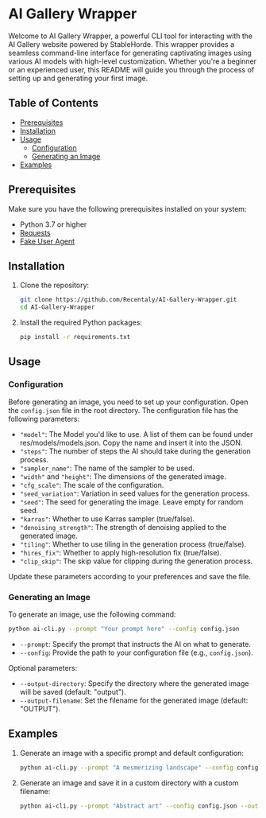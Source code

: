 # AI Gallery Wrapper

Welcome to AI Gallery Wrapper, a powerful CLI tool for interacting with the AI Gallery website powered by StableHorde. This wrapper provides a seamless command-line interface for generating captivating images using various AI models with high-level customization. Whether you're a beginner or an experienced user, this README will guide you through the process of setting up and generating your first image.

## Table of Contents
- [Prerequisites](#prerequisites)
- [Installation](#installation)
- [Usage](#usage)
  - [Configuration](#configuration)
  - [Generating an Image](#generating-an-image)
- [Examples](#examples)

## Prerequisites

Make sure you have the following prerequisites installed on your system:
- Python 3.7 or higher
- [Requests](https://pypi.org/project/requests/)
- [Fake User Agent](https://pypi.org/project/fake-useragent/)

## Installation

1. Clone the repository:
   ```bash
   git clone https://github.com/Recentaly/AI-Gallery-Wrapper.git
   cd AI-Gallery-Wrapper
   ```

2. Install the required Python packages:
   ```bash
   pip install -r requirements.txt
   ```

## Usage

### Configuration

Before generating an image, you need to set up your configuration. Open the `config.json` file in the root directory. The configuration file has the following parameters:

- `"model"`: The Model you'd like to use. A list of them can be found under res/models/models.json. Copy the name and insert it into the JSON.
- `"steps"`: The number of steps the AI should take during the generation process.
- `"sampler_name"`: The name of the sampler to be used.
- `"width"` and `"height"`: The dimensions of the generated image.
- `"cfg_scale"`: The scale of the configuration.
- `"seed_variation"`: Variation in seed values for the generation process.
- `"seed"`: The seed for generating the image. Leave empty for random seed.
- `"karras"`: Whether to use Karras sampler (true/false).
- `"denoising_strength"`: The strength of denoising applied to the generated image.
- `"tiling"`: Whether to use tiling in the generation process (true/false).
- `"hires_fix"`: Whether to apply high-resolution fix (true/false).
- `"clip_skip"`: The skip value for clipping during the generation process.

Update these parameters according to your preferences and save the file.

### Generating an Image

To generate an image, use the following command:

```bash
python ai-cli.py --prompt "Your prompt here" --config config.json
```

- `--prompt`: Specify the prompt that instructs the AI on what to generate.
- `--config`: Provide the path to your configuration file (e.g., `config.json`).

Optional parameters:

- `--output-directory`: Specify the directory where the generated image will be saved (default: "output").
- `--output-filename`: Set the filename for the generated image (default: "OUTPUT").

## Examples

1. Generate an image with a specific prompt and default configuration:

   ```bash
   python ai-cli.py --prompt "A mesmerizing landscape" --config config.json
   ```

2. Generate an image and save it in a custom directory with a custom filename:

   ```bash
   python ai-cli.py --prompt "Abstract art" --config config.json --output-directory my_images --output-filename abstract_image
   ```
